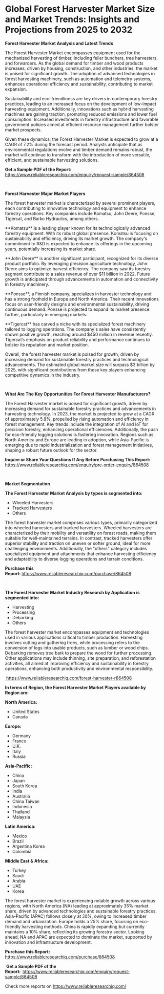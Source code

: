 <p><h1>Global Forest Harvester Market Size and Market Trends: Insights and Projections from 2025 to 2032</h1></p><p><strong>Forest Harvester Market Analysis and Latest Trends</strong></p>
<p><p>The Forest Harvester Market encompasses equipment used for the mechanized harvesting of timber, including feller bunchers, tree harvesters, and forwarders. As the global demand for timber and wood products increases, driven by housing, construction, and other industries, the market is poised for significant growth. The adoption of advanced technologies in forest harvesting machinery, such as automation and telemetry systems, enhances operational efficiency and sustainability, contributing to market expansion.</p><p>Sustainability and eco-friendliness are key drivers in contemporary forestry practices, leading to an increased focus on the development of low-impact harvesting equipment. Additionally, innovations such as hybrid harvesting machines are gaining traction, promoting reduced emissions and lower fuel consumption. Increased investments in forestry infrastructure and favorable government policies aimed at efficient resource management further bolster market prospects.</p><p>Given these dynamics, the Forest Harvester Market is expected to grow at a CAGR of 7.2% during the forecast period. Analysts anticipate that as environmental regulations evolve and timber demand remains robust, the market will continue to transform with the introduction of more versatile, efficient, and sustainable harvesting solutions.</p></p>
<p><strong>Get a Sample PDF of the Report:&nbsp;</strong> <a href="https://www.reliableresearchiq.com/enquiry/request-sample/864508?utm_campaign=2853&utm_medium=2&utm_source=Github&utm_content=ia&utm_term=10042025&utm_id=forest-harvester">https://www.reliableresearchiq.com/enquiry/request-sample/864508</a></p>
<p>&nbsp;</p>
<p><strong>Forest Harvester Major Market Players</strong></p>
<p><p>The forest harvester market is characterized by several prominent players, each contributing to innovative technology and equipment to enhance forestry operations. Key companies include Komatsu, John Deere, Ponsse, Tigercat, and Barko Hydraulics, among others. </p><p>**Komatsu** is a leading player known for its technologically advanced forestry equipment. With its robust global presence, Komatsu is focusing on sustainability and efficiency, driving its market growth. The company's commitment to R&D is expected to enhance its offerings in the upcoming years, potentially increasing its market share.</p><p>**John Deere** is another significant participant, recognized for its diverse product portfolio. By leveraging precision agriculture technology, John Deere aims to optimize harvest efficiency. The company saw its forestry segment contribute to a sales revenue of over $11 billion in 2022. Future growth is anticipated through advancements in automation and connectivity in forestry machinery.</p><p>**Ponsse**, a Finnish company, specializes in harvester technology and has a strong foothold in Europe and North America. Their recent innovations focus on user-friendly designs and environmental sustainability, driving continuous demand. Ponsse is projected to expand its market presence further, particularly in emerging markets.</p><p>**Tigercat** has carved a niche with its specialized forest machinery tailored to logging operations. The company's sales have consistently shown positive growth, reaching around $450 million in revenue recently. Tigercat’s emphasis on product reliability and performance continues to bolster its reputation and market position.</p><p>Overall, the forest harvester market is poised for growth, driven by increasing demand for sustainable forestry practices and technological advancements. The estimated global market size will surpass $3 billion by 2025, with significant contributions from these key players enhancing competitive dynamics in the industry.</p></p>
<p>&nbsp;</p>
<p><strong>What Are The Key Opportunities For Forest Harvester Manufacturers?</strong></p>
<p><p>The Forest Harvester market is poised for significant growth, driven by increasing demand for sustainable forestry practices and advancements in harvesting technology. In 2023, the market is projected to grow at a CAGR of approximately 5.8%, propelled by rising automation and efficiency in forest management. Key trends include the integration of AI and IoT for precision forestry, enhancing operational efficiencies. Additionally, the push for eco-friendly logging solutions is fostering innovation. Regions such as North America and Europe are leading in adoption, while Asia-Pacific is emerging due to rapid industrialization and forest management initiatives, shaping a robust future outlook for the sector.</p></p>
<p><strong>Inquire or Share Your Questions If Any Before Purchasing This Report:</strong> <a href="https://www.reliableresearchiq.com/enquiry/pre-order-enquiry/864508?utm_campaign=2853&utm_medium=2&utm_source=Github&utm_content=ia&utm_term=10042025&utm_id=forest-harvester">https://www.reliableresearchiq.com/enquiry/pre-order-enquiry/864508</a></p>
<p>&nbsp;</p>
<p><strong>Market Segmentation</strong></p>
<p><strong>The Forest Harvester Market Analysis by types is segmented into:</strong></p>
<p><ul><li>Wheeled Harvesters</li><li>Tracked Harvesters</li><li>Others</li></ul></p>
<p><p>The forest harvester market comprises various types, primarily categorized into wheeled harvesters and tracked harvesters. Wheeled harvesters are characterized by their mobility and versatility on forest roads, making them suitable for well-maintained terrains. In contrast, tracked harvesters offer superior stability and traction on uneven or softer ground, ideal for more challenging environments. Additionally, the "others" category includes specialized equipment and attachments that enhance harvesting efficiency and adaptability to diverse logging operations and terrain conditions.</p></p>
<p><strong>Purchase this Report:&nbsp;</strong><a href="https://www.reliableresearchiq.com/purchase/864508?utm_campaign=2853&utm_medium=2&utm_source=Github&utm_content=ia&utm_term=10042025&utm_id=forest-harvester">https://www.reliableresearchiq.com/purchase/864508</a></p>
<p>&nbsp;</p>
<p><strong>The Forest Harvester Market Industry Research by Application is segmented into:</strong></p>
<p><ul><li>Harvesting</li><li>Processing</li><li>Debarking</li><li>Others</li></ul></p>
<p><p>The forest harvester market encompasses equipment and technologies used in various applications critical to timber production. Harvesting involves cutting and gathering trees, while processing refers to the conversion of logs into usable products, such as lumber or wood chips. Debarking removes tree bark to prepare the wood for further processing. Other applications may include thinning, site preparation, and reforestation activities, all aimed at improving efficiency and sustainability in forestry operations, enhancing both productivity and environmental responsibility.</p></p>
<p><a href="https://www.reliableresearchiq.com/forest-harvester-r864508?utm_campaign=2853&utm_medium=2&utm_source=Github&utm_content=ia&utm_term=10042025&utm_id=forest-harvester">&nbsp;https://www.reliableresearchiq.com/forest-harvester-r864508</a></p>
<p><strong>In terms of Region, the Forest Harvester Market Players available by Region are:</strong></p>
<p>
    <p> <strong> North America: </strong>
        <ul>
            <li>United States</li>
            <li>Canada</li>
        </ul>
        </p> 
    <p> <strong> Europe: </strong>
        <ul>
            <li>Germany</li>
            <li>France</li>
            <li>U.K.</li>
            <li>Italy</li>
            <li>Russia</li>
        </ul>
        </p> 
    <p> <strong> Asia-Pacific: </strong>
        <ul>
            <li>China</li>
            <li>Japan</li>
            <li>South Korea</li>
            <li>India</li>
            <li>Australia</li>
            <li>China Taiwan</li>
            <li>Indonesia</li>
            <li>Thailand</li>
            <li>Malaysia</li>
        </ul>
        </p> 
    <p> <strong> Latin America: </strong>
        <ul>
            <li>Mexico</li>
            <li>Brazil</li>
            <li>Argentina Korea</li>
            <li>Colombia</li>
        </ul>
        </p> 
    <p> <strong> Middle East & Africa: </strong>
        <ul>
            <li>Turkey</li>
            <li>Saudi</li>
            <li>Arabia</li>
            <li>UAE</li>
            <li>Korea</li>
        </ul>
    </p>
    </p>
<p><p>The forest harvester market is experiencing notable growth across various regions, with North America (NA) leading at approximately 35% market share, driven by advanced technologies and sustainable forestry practices. Asia-Pacific (APAC) follows closely at 30%, owing to increased timber demand and urbanization. Europe holds a 25% share, focusing on eco-friendly harvesting methods. China is rapidly expanding but currently maintains a 10% share, reflecting its growing forestry sector. Looking ahead, NA and APAC are expected to dominate the market, supported by innovation and infrastructure development.</p></p>
<p><strong>Purchase this Report: </strong><a href="https://www.reliableresearchiq.com/purchase/864508?utm_campaign=2853&utm_medium=2&utm_source=Github&utm_content=ia&utm_term=10042025&utm_id=forest-harvester">https://www.reliableresearchiq.com/purchase/864508</a></p>
<p>&nbsp;<strong>Get a Sample PDF of the Report:&nbsp;&nbsp;</strong><a href="https://www.reliableresearchiq.com/enquiry/request-sample/864508?utm_campaign=2853&utm_medium=2&utm_source=Github&utm_content=ia&utm_term=10042025&utm_id=forest-harvester">https://www.reliableresearchiq.com/enquiry/request-sample/864508</a></p>
<p><strong></strong></p>
<p>Check more reports on <a href="https://www.reliableresearchiq.com/?utm_campaign=2853&utm_medium=2&utm_source=Github&utm_content=ia&utm_term=10042025&utm_id=forest-harvester">https://www.reliableresearchiq.com/</a></p>